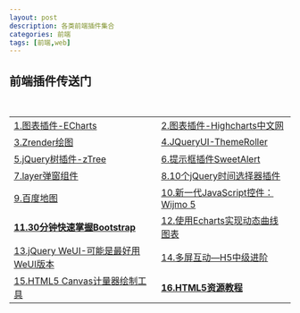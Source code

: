 ```yaml
---
layout: post
description: 各类前端插件集合
categories: 前端
tags: [前端,web]
---
```

<h2>前端插件传送门</h2>
<table>
  <tr>
    <td><a href="http://echarts.baidu.com/doc/example.html?qq-pf-to=pcqq.discussion">1.图表插件-ECharts</a></td>
    <td><a href="http://www.hcharts.cn/">2.图表插件-Highcharts中文网</a></td>
  </tr>
  <tr>
    <td><a href="http://ecomfe.github.io/zrender/index.html">3.Zrender绘图</a></td>
    <td><a href="http://jqueryui.com/themeroller/">4.JQueryUI-ThemeRoller</a></td>
  </tr>
  <tr>
    <td><a href="http://www.ztree.me/v3/main.php#_zTreeInfo">5.jQuery树插件-zTree</a></td>
    <td><a href="http://www.htmleaf.com/jQuery/Lightbox-Dialog/20141218888.html">6.提示框插件SweetAlert</a></td>
  </tr>
  <tr>
    <td><a href="http://layer.layui.com/">7.layer弹窗组件</a></td>
    <td><a href="http://webres.wang/10-jquery-time-picker-plugins/">8.10个jQuery时间选择器插件</a></td>
  </tr>
  <tr>
    <td><a href="http://mapv.baidu.com/demo/index.html">9.百度地图</a></td>
    <td><a href="http://wijmo.gcpowertools.com.cn/products/wijmo-5/">10.新一代JavaScript控件：Wijmo 5</a></td>
  </tr>
  <tr>
    <td><a href="http://www.cnblogs.com/zhili/p/BoostrapQuickStart.html#rd"><strong>11.30分钟快速掌握Bootstrap</strong></a></td>
    <td><a href="http://www.cnblogs.com/Dreamer-1/p/5530221.html">12.使用Echarts实现动态曲线图表</a></td>
  </tr>
  <tr>
    <td><a href="http://www.spotty.com.cn/archives/55/">13.jQuery WeUI-可能是最好用WeUI版本</a></td>
    <td><a href="http://toutiao.com/i6308165735969456642/">14.多屏互动&mdash;H5中级进阶</a></td>
  </tr>
  <tr>
    <td><a href="https://github.com/Mikhus/canvas-gauges">15.HTML5 Canvas计量器绘制工具</a></td>
    <td><a href="http://www.html5tricks.com/"><Strong>16.HTML5资源教程</Strong></a></td>
  </tr>
</table>
